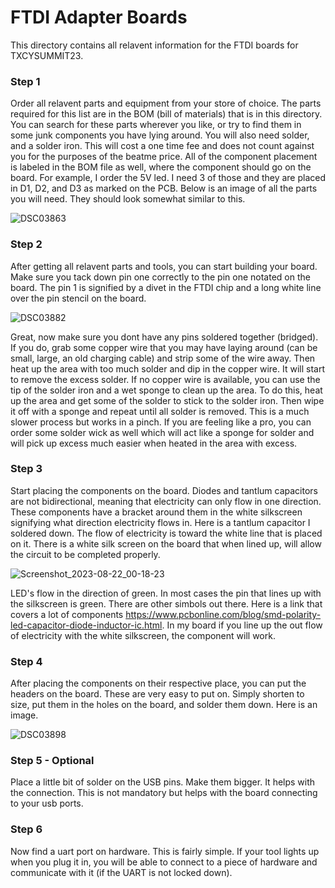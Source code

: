 # FTDI Adapter Boards

This directory contains all relavent information for the FTDI boards for TXCYSUMMIT23. 

### Step 1

Order all relavent parts and equipment from your store of choice. The parts required for this list are in the BOM (bill of materials) that is in this directory. You can search for these parts wherever you like, or try to find them in some junk components you have lying around. You will also need solder, and a solder iron. This will cost a one time fee and does not count against you for the purposes of the beatme price. All of the component placement is labeled in the BOM file as well, where the component should go on the board. For example, I order the 5V led. I need 3 of those and they are placed in D1, D2, and D3 as marked on the PCB. Below is an image of all the parts you will need. They should look somewhat similar to this. 

![DSC03863](https://github.com/Zetier/Texas-Cyber-Summit-2023-Talks/assets/142856655/3089e65d-8c1e-4637-8c1d-dd423cbcf68c)


### Step 2

After getting all relavent parts and tools, you can start building your board. Make sure you tack down pin one correctly to the pin one notated on the board. The pin 1 is signified by a divet in the FTDI chip and a long white line over the pin stencil on the board. 

![DSC03882](https://github.com/Zetier/Texas-Cyber-Summit-2023-Talks/assets/142856655/d50111c7-63b3-4961-a305-f9a06937ab94)

Great, now make sure you dont have any pins soldered together (bridged). If you do, grab some copper wire that you may have laying around (can be small, large, an old charging cable) and strip some of the wire away. Then heat up the area with too much solder and dip in the copper wire. It will start to remove the excess solder. If no copper wire is available, you can use the tip of the solder iron and a wet sponge to clean up the area. To do this, heat up the area and get some of the solder to stick to the solder iron. Then wipe it off with a sponge and repeat until all solder is removed. This is a much slower process but works in a pinch. If you are feeling like a pro, you can order some solder wick as well which will act like a sponge for solder and will pick up excess much easier when heated in the area with excess. 

### Step 3

Start placing the components on the board. Diodes and tantlum capacitors are not bidirectional, meaning that electricity can only flow in one direction. These components have a bracket around them in the white silkscreen signifying what direction electricity flows in. Here is a tantlum capacitor I soldered down. The flow of electricity is toward the white line that is placed on it. There is a white silk screen on the board that when lined up, will allow the circuit to be completed properly. 

![Screenshot_2023-08-22_00-18-23](https://github.com/Zetier/Texas-Cyber-Summit-2023-Talks/assets/142856655/0b51b70c-44d7-456d-a102-cad3004727f5)

LED's flow in the direction of green. In most cases the pin that lines up with the silkscreen is green. There are other simbols out there. Here is a link that covers a lot of components https://www.pcbonline.com/blog/smd-polarity-led-capacitor-diode-inductor-ic.html. In my board if you line up the out flow of electricity with the white silkscreen, the component will work. 

### Step 4

After placing the components on their respective place, you can put the headers on the board. These are very easy to put on. Simply shorten to size, put them in the holes on the board, and solder them down. Here is an image. 

![DSC03898](https://github.com/Zetier/Texas-Cyber-Summit-2023-Talks/assets/142856655/c889eaee-3048-491b-a539-2c75fb73f0b5)


### Step 5 - Optional

Place a little bit of solder on the USB pins. Make them bigger. It helps with the connection. This is not mandatory but helps with the board connecting to your usb ports. 

### Step 6

Now find a uart port on hardware. This is fairly simple. If your tool lights up when you plug it in, you will be able to connect to a piece of hardware and communicate with it (if the UART is not locked down). 




